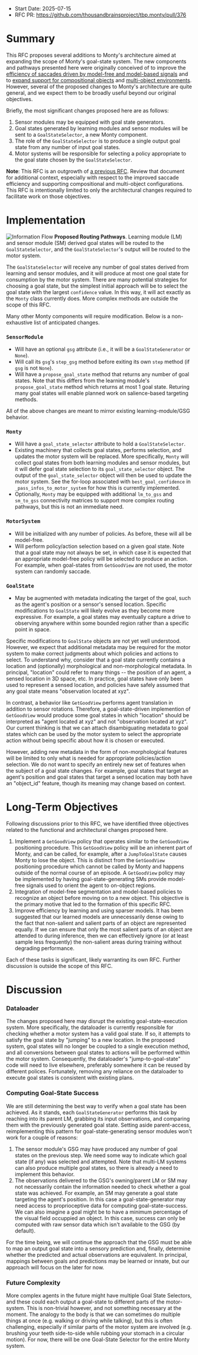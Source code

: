 - Start Date: 2025-07-15
- RFC PR: https://github.com/thousandbrainsproject/tbp.monty/pull/376

# Summary
This RFC proposes several additions to Monty's architecture aimed at expanding the scope of Monty's goal-state system. The new components and pathways presented here were originally conceived of to improve the [efficiency of saccades driven by model-free and model-based signals](https://thousandbrainsproject.readme.io/docs/implement-efficient-saccades-driven-by-model-free-and-model-based-signals) and to [expand support for compositional objects](https://thousandbrainsproject.readme.io/docs/short-term-goals) and [multi-object environments](https://thousandbrainsproject.readme.io/docs/model-based-policy-to-recognize-an-object-before-moving-onto-a-new-object). However, several of the proposed changes to Monty's architecture are quite general, and we expect them to be broadly useful beyond our original objectives.

Briefly, the most significant changes proposed here are as follows:
 1. Sensor modules may be equipped with goal state generators.
 2. Goal states generated by learning modules and sensor modules will be sent to a `GoalStateSelector`, a new Monty component.
 3. The role of the `GoalStateSelector` is to produce a single output goal state from any number of input goal states.
 4. Motor systems will be responsible for selecting a policy appropriate to the goal state chosen by the `GoalStateSelector`.
 
**Note**: This RFC is an outgrowth of [a previous RFC](https://github.com/thousandbrainsproject/tbp.monty/pull/328). Review that document for additional context, especially with respect to the improved saccade efficiency and supporting compositional and multi-object configurations. This RFC is intentionally limited to only the architectural changes required to facilitate work on those objectives.

# Implementation

![Information Flow](0012_extended_goal_state_functionality/architecture_overview.png)
**Proposed Routing Pathways**. Learning module (LM) and sensor module (SM) derived goal states will be routed to the `GoalStateSelector`, and the `GoalStateSelector`'s output will be routed to the motor system.

The `GoalStateSelector` will receive any number of goal states derived from learning and sensor modules, and it will produce at most one goal state for consumption by the motor system. There are many potential strategies for choosing a goal state, but the simplest initial approach will be to select the goal state with the largest `confidence` value. In this way, it will act exactly as the `Monty` class currently does. More complex methods are outside the scope of this RFC.

Many other Monty components will require modification. Below is a non-exhaustive list of anticipated changes.

### `SensorModule`
 - Will have an optional `gsg` attribute (i.e., it will be a `GoalStateGenerator` or `None`).
 - Will call its `gsg`'s `step_gsg` method before exiting its own `step` method (if `gsg` is not `None`).
 - Will have a `propose_goal_state` method that returns any number of goal states. Note that this differs from the learning module's `propose_goal_state` method which returns at most 1 goal state. Returing many goal states will enable planned work on salience-based targeting methods.

All of the above changes are meant to mirror existing learning-module/GSG behavior.

### `Monty`
 - Will have a `goal_state_selector` attribute to hold a `GoalStateSelector`.
 - Existing machinery that collects goal states, performs selection, and updates the motor system will be replaced. More specifically, `Monty` will collect goal states from both learning modules and sensor modules, but it will defer goal state selection to its `goal_state_selector` object. The output of the `goal_state_selector` object will then be used to update the motor system. See the for-loop associated with `best_goal_confidence` in `_pass_infos_to_motor_system` for how this is currently implemented.
 - Optionally, `Monty` may be equipped with additional `lm_to_gss` and `sm_to_gss` connectivity matrices to support more complex routing pathways, but this is not an immediate need.

### `MotorSystem`
 - Will be initialized with any number of policies. As before, these will all be model-free.
 - Will perform policy/action selection based on a given goal state. Note that a goal state may not always be set, in which case it is expected that an appropriate model-free policy will be selected to produce an action. For example, when goal-states from `GetGoodView` are not used, the motor system can randomly saccade.

### `GoalState`
 - May be augmented with metadata indicating the target of the goal, such as the agent's position or a sensor's sensed location. Specific modifications to `GoalState` will likely evolve as they become more expressive. For example, a goal states may eventually capture a drive to observing anywhere within some bounded region rather than a specific point in space.

Specific modifications to `GoalState` objects are not yet well understood. However, we expect that additional metadata may be required for the motor system to make correct judgments about which policies and actions to select. To understand why, consider that a goal state currently contains a location and (optionally) morphological and non-morphological metadata. In principal, "location" could refer to many things -- the position of an agent, a sensed location in 3D space, etc. In practice, goal states have only been used to represent a sensed location, and policies have safely assumed that any goal state means "observation located at xyz".

In contrast, a behavior like `GetGoodView` performs agent translation in addition to sensor rotations. Therefore, a goal-state-driven implemention of `GetGoodView` would produce some goal states in which "location" should be interpreted as "agent located at xyz" and not "observation located at xyz". Our current thinking is that we can attach disambiguating metadata to goal states which can be used by the motor system to select the appropriate action without being specific about how it is chosen or executed.

However, adding new metadata in the form of non-morphological features will be limited to only what is needed for appropriate policies/action selection. We do not want to specify an entirely new set of features when the subject of a goal state changes. For example, goal states that target an agent's position and goal states that target a sensed location may both have an "object_id" feature, though its meaning may change based on context.

# Long-Term Objectives

Following discussions prior to this RFC, we have identified three objectives related to the functional and architectural changes proposed here.

  1. Implement a `GetGoodView` policy that operates similar to the `GetGoodView` positioning procedure. This `GetGoodView` policy will be an inherent part of Monty, and can be called, for example, after a `JumpToGoalState` causes Monty to lose the object. This is distinct from the `GetGoodView` positioning procedure which cannot be called by Monty and happens outside of the normal course of an episode. A `GetGoodView` policy may be implemented by having goal-state-generating SMs provide model-free signals used to orient the agent to on-object regions.
  2. Integration of model-free segmentation and model-based policies to recognize an object before moving on to a new object. This objective is the primary motive that led to the formation of this specific RFC.
  3. Improve efficiency by learning and using sparser models. It has been suggested that our learned models are unnecessarily dense owing to the fact that non-salient and salient parts of an object are represented equally. If we can ensure that only the most salient parts of an object are attended to during inference, then we can effectively ignore (or at least sample less frequently) the non-salient areas during training without degrading performance.

Each of these tasks is significant, likely warranting its own RFC. Further discussion is outside the scope of this RFC.

# Discussion

### Dataloader
The changes proposed here may disrupt the existing goal-state-execution system. More specifically, the dataloader is currently responsible for checking whether a motor system has a valid goal state. If so, it attempts to satisfy the goal state by "jumping" to a new location. In the proposed system, goal states will no longer be coupled to a single execution method, and all conversions between goal states to actions will be performed within the motor system. Consequently, the dataloader's "jump-to-goal-state" code will need to live elsewhere, preferably somewhere it can be reused by different polices. Fortunately, removing any reliance on the dataloader to execute goal states is consistent with existing plans.

### Computing Goal-State Success
We are still determining the best way to verify when a goal state has been achieved. As it stands, each `GoalStateGenerator` performs this task by reaching into its parent LM, grabbing its input observations, and comparing them with the previously generated goal state. Setting aside parent-access, reimplementing this pattern for goal-state-generating sensor modules won't work for a couple of reasons:
  1. The sensor module's GSG may have produced any number of goal states on the previous step. We need some way to indicate which goal state (if any) was selected and attempted. Note that multi-LM systems can also produce multiple goal states, so there is already a need to implement this behavior.
  2. The observations delivered to the GSG's owning/parent LM or SM may not necessarily contain the information needed to check whether a goal state was achieved. For example, an SM may generate a goal state targeting the agent's position. In this case a goal-state-generator may need access to proprioceptive data for computing goal-state-success. We can also imagine a goal might be to have a minimum percentage of the visual field occuppied an object. In this case, success can only be computed with raw sensor data which isn't available to the GSG (by default).

For the time being, we will continue the approach that the GSG must be able to map an output goal state into a sensory prediction and, finally, determine whether the predicted and actual observations are equivalent. In principal, mappings between goals and predictions may be learned or innate, but our approach will focus on the later for now.

### Future Complexity
More complex agents in the future might have multiple Goal State Selectors, and these could each output a goal-state to different parts of the motor-system. This is non-trivial however, and not something necessary at the moment. The analogy to the body is that we can sometimes do multiple things at once (e.g. walking or driving while talking), but this is often challenging, especially if similar parts of the motor system are involved (e.g. brushing your teeth side-to-side while rubbing your stomach in a circular motion). For now, there will be one Goal-State Selector for the entire Monty system.
